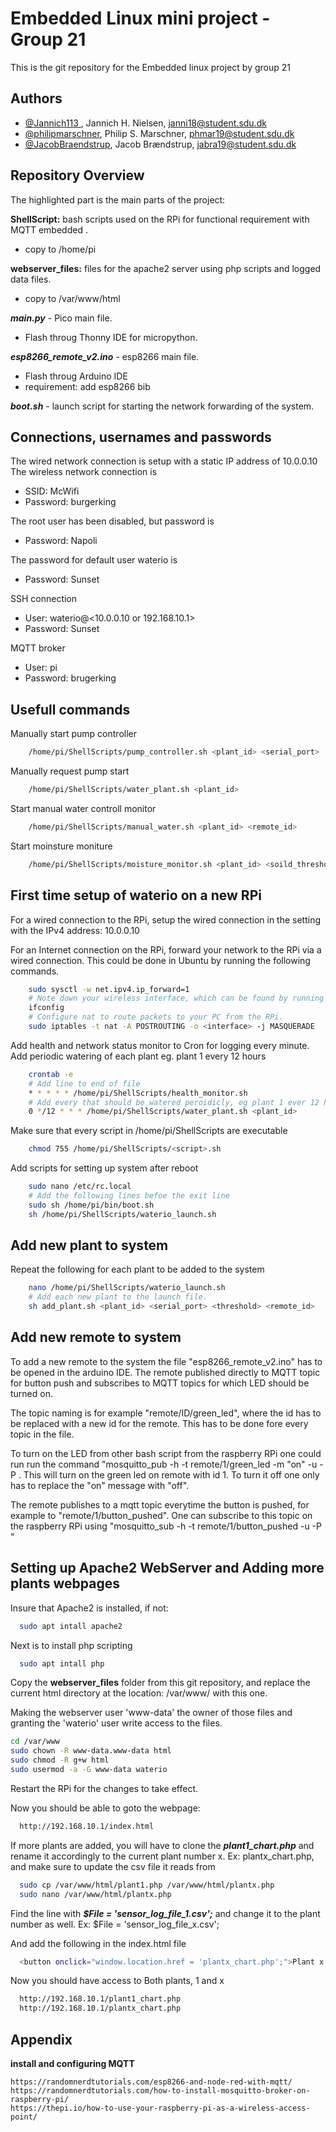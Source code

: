 
# Embedded Linux mini project - Group 21
This is the git repository for the Embedded linux project by group 21

## Authors
- [@Jannich113 ](https://github.com/Jannich113), Jannich H. Nielsen, janni18@student.sdu.dk
- [@philipmarschner](https://github.com/philipmarschner), Philip S. Marschner, phmar19@student.sdu.dk
- [@JacobBraendstrup](https://github.com/JacobBraendstrup), Jacob Brændstrup, jabra19@student.sdu.dk

## Repository Overview
The highlighted part is the main parts of the project: 

**ShellScript:** bash scripts used on the RPi for functional requirement with MQTT embedded  .
- copy to /home/pi

**webserver_files:** files for the apache2 server using php scripts and  logged data files.
- copy to /var/www/html  

***main.py*** - Pico main file. 
- Flash throug Thonny IDE for micropython.

***esp8266_remote_v2.ino*** - esp8266 main file.
- Flash throug Arduino IDE
- requirement: add esp8266 bib
 
 ***boot.sh*** - launch script for starting the network forwarding of the system. 



## Connections, usernames and passwords
The wired network connection is setup with a static IP address of 10.0.0.10
The wireless network connection is
* SSID: McWifi
* Password: burgerking

The root user has been disabled, but password is
* Password: Napoli

The password for default user waterio is
* Password: Sunset

SSH connection
* User: waterio@<10.0.0.10 or 192.168.10.1>
* Password: Sunset

MQTT broker
* User: pi
* Password: brugerking

## Usefull commands
Manually start pump controller
```bash
    /home/pi/ShellScripts/pump_controller.sh <plant_id> <serial_port>
```
Manually request pump start
```bash
    /home/pi/ShellScripts/water_plant.sh <plant_id>
```
Start manual water controll monitor
```bash
    /home/pi/ShellScripts/manual_water.sh <plant_id> <remote_id>
```
Start moinsture moniture
```bash
    /home/pi/ShellScripts/moisture_monitor.sh <plant_id> <soild_threshold>
```

## First time setup of waterio on a new RPi
For a wired connection to the RPi, setup the wired connection in the setting with the IPv4 address: 10.0.0.10

For an Internet connection on the RPi, forward your network to the RPi via a wired connection. This could be done in Ubuntu by running the following commands.
```bash
    sudo sysctl -w net.ipv4.ip_forward=1
    # Note down your wireless interface, which can be found by running
    ifconfig
    # Configure nat to route packets to your PC from the RPi.
    sudo iptables -t nat -A POSTROUTING -o <interface> -j MASQUERADE
```



Add health and network status monitor to Cron for logging every minute. Add periodic watering of each plant eg. plant 1 every 12 hours
```bash
    crontab -e
    # Add line to end of file
    * * * * * /home/pi/ShellScripts/health_monitor.sh
    # Add every that should be watered peroidicly, eg plant 1 ever 12 hours
    0 */12 * * * /home/pi/ShellScripts/water_plant.sh <plant_id>
```

Make sure that every script in /home/pi/ShellScripts are executable
```bash
    chmod 755 /home/pi/ShellScripts/<script>.sh
```

Add scripts for setting up system after reboot
```bash
    sudo nano /etc/rc.local
    # Add the following lines befoe the exit line
    sudo sh /home/pi/bin/boot.sh
    sh /home/pi/ShellScripts/waterio_launch.sh
```

## Add new plant to system
Repeat the following for each plant to be added to the system
```bash
    nano /home/pi/ShellScripts/waterio_launch.sh
    # Add each new plant to the launch file.
    sh add_plant.sh <plant_id> <serial_port> <threshold> <remote_id>
```


## Add new remote to system

To add a new remote to the system the file "esp8266_remote_v2.ino" has to be opened in the arduino IDE. The remote published directly to MQTT topic for button push and subscribes to MQTT topics for which LED should be turned on.

The topic naming is for example "remote/ID/green_led", where the id has to be replaced with a new id for the remote. This has to be done fore every topic in the file.

To turn on the LED from other bash script from the raspberry RPi one could run run the command "mosquitto_pub -h <mqtt-host> -t remote/1/green_led -m "on" -u <mqtt-username> -P <mqtt-password>. This will turn on the green led on remote with id 1. To turn it off one only has to replace the "on" message with "off".

The remote publishes to a mqtt topic everytime the button is pushed, for example to "remote/1/button_pushed". One can subscribe to this topic on the raspberry RPi using "mosquitto_sub -h <mqtt-host> -t remote/1/button_pushed -u <mqtt-username> -P <mqtt-password>"

## Setting up Apache2 WebServer and Adding more plants webpages

Insure that Apache2 is installed, if not:
```bash
  sudo apt intall apache2
```
Next is to install php scripting 
```bash
  sudo apt intall php
```

Copy the **webserver_files** folder from this git repository, and replace the current html directory at the location: 
/var/www/ with this one.

Making the webserver user 'www-data' the owner of those files and granting the 'waterio' user write access to the files.
 ```bash
 cd /var/www
 sudo chown -R www-data.www-data html
 sudo chmod -R g+w html
 sudo usermod -a -G www-data waterio
```

Restart the RPi for the changes to take effect.

Now you should be able to goto the webpage:
```bash
  http://192.168.10.1/index.html
```
If more plants are added, you will have to clone the ***plant1_chart.php*** and rename it accordingly to the current plant number x.
Ex: plantx_chart.php, and make sure to update the csv file it reads from
```bash
  sudo cp /var/www/html/plant1.php /var/www/html/plantx.php 
  sudo nano /var/www/html/plantx.php
```
 
Find the line with ***$File = 'sensor_log_file_1.csv';*** and change it to the plant number as well. Ex: $File = 'sensor_log_file_x.csv';
 
And add the following in the index.html file
 ```bash
   <button onclick="window.location.href = 'plantx_chart.php';">Plant x sensors</button>
```
Now you should have access to Both plants, 1 and x
```bash
  http://192.168.10.1/plant1_chart.php
  http://192.168.10.1/plantx_chart.php
```

 ## Appendix

**install and configuring MQTT**

    https://randomnerdtutorials.com/esp8266-and-node-red-with-mqtt/
    https://randomnerdtutorials.com/how-to-install-mosquitto-broker-on-raspberry-pi/
    https://thepi.io/how-to-use-your-raspberry-pi-as-a-wireless-access-point/
